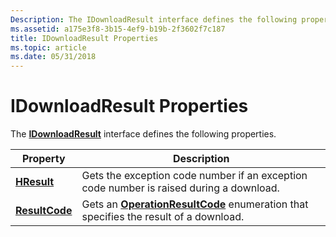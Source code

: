 ```yaml
---
Description: The IDownloadResult interface defines the following properties.
ms.assetid: a175e3f8-3b15-4ef9-b19b-2f3602f7c187
title: IDownloadResult Properties
ms.topic: article
ms.date: 05/31/2018
---
```


# IDownloadResult Properties

The [**IDownloadResult**](/windows/desktop/api/Wuapi/nn-wuapi-idownloadresult) interface defines the following properties.



| Property                                         | Description                                                                                                     |
|--------------------------------------------------|-----------------------------------------------------------------------------------------------------------------|
| [**HResult**](/windows/desktop/api/Wuapi/nf-wuapi-idownloadresult-get_hresult)       | Gets the exception code number if an exception code number is raised during a download.                         |
| [**ResultCode**](/windows/desktop/api/Wuapi/nf-wuapi-idownloadresult-get_resultcode) | Gets an [**OperationResultCode**](/windows/win32/api/wuapi/ne-wuapi-operationresultcode) enumeration that specifies the result of a download. |



 

 

 



